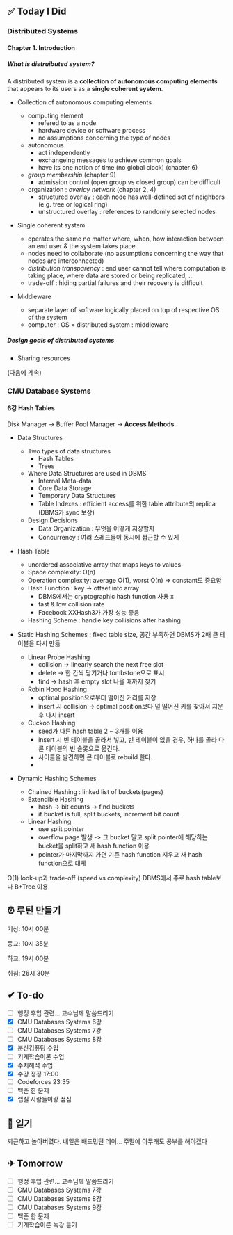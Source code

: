 ## ✅ Today I Did

### Distributed Systems

#### Chapter 1.  Introduction

##### What is distruibuted system?

A distributed system is a **collection of autonomous computing elements** that appears to its users as a **single coherent system**.

- Collection of autonomous computing elements
  - computing element
    - refered to as a node
    - hardware device or software process
    - no assumptions concerning the type of nodes
  - autonomous
    - act independently
    - exchangeing messages to achieve common goals
    - have its one notion of time (no global clock) (chapter 6)
  - _group membership_ (chapter 9)
    - admission control (open group vs closed group) can be difficult
  - organization : _overlay network_ (chapter 2, 4)
    - structured overlay : each node has well-defined set of neighbors (e.g. tree or logical ring)
    - unstructured overlay : references to randomly selected nodes

- Single coherent system
  - operates the same no matter where, when, how interaction between an end user & the system takes place
  - nodes need to collaborate (no assumptions concerning the way that nodes are interconnected)
  - _distribution transparency_ : end user cannot tell where computation is taking place, where data are stored or being replicated, ...
  - trade-off : hiding partial failures and their recovery is difficult

- Middleware
  - separate layer of software logically placed on top of respective OS of the system
  - computer : OS = distributed system : middleware
 
##### Design goals of distributed systems
  - Sharing resources

(다음에 계속)

### CMU Database Systems

#### 6강 Hash Tables

Disk Manager -> Buffer Pool Manager -> **Access Methods**

- Data Structures
  - Two types of data structures
    - Hash Tables
    - Trees
  - Where Data Structures are used in DBMS
    - Internal Meta-data
    - Core Data Storage
    - Temporary Data Structures
    - Table Indexes : efficient access를 위한 table attribute의 replica (DBMS가 sync 보장)
  - Design  Decisions
    - Data Organization : 무엇을 어떻게 저장할지
    - Concurrency : 여러 스레드들이 동시에 접근할 수 있게

- Hash Table
  - unordered associative array that maps keys to values
  - Space complexity: O(n)
  - Operation complexity: average O(1), worst O(n) => constant도 중요함
  - Hash Function : key -> offset into array
    - DBMS에서는 cryptographic hash function 사용 x
    - fast & low collision rate
    - Facebook XXHash3가 가장 성능 좋음
  - Hashing Scheme : handle key collisions after hashing

- Static Hashing Schemes : fixed table size, 공간 부족하면 DBMS가 2배 큰 테이블을 다시 만듦
  - Linear Probe Hashing
    - collision -> linearly search the next free slot
    - delete -> 한 칸씩 당기거나 tombstone으로 표시
    - find -> hash 후 empty slot 나올 때까지 찾기 
  - Robin Hood Hashing
    - optimal position으로부터 떨어진 거리를 저장
    - insert 시 collision -> optimal position보다 덜 떨어진 키를 찾아서 지운 후 다시 insert
  - Cuckoo Hashing
    - seed가 다른 hash table 2 ~ 3개를 이용
    - insert 시 빈 테이블을 골라서 넣고, 빈 테이블이 없을 경우, 하나를 골라 다른 테이블의 빈 슬롯으로 옯긴다.
    - 사이클을 발견하면 큰 테이블로 rebuild 한다.
    - 
- Dynamic Hashing Schemes
  - Chained Hashing : linked list of buckets(pages)
  - Extendible Hashing
    - hash -> bit counts -> find buckets
    - if bucket is full, split buckets, increment bit count
  - Linear Hashing
    - use split pointer
    - overflow page 발생 -> 그 bucket 말고 split pointer에 해당하는 bucket을 split하고 새 hash function 이용 
    - pointer가 마지막까지 가면 기존 hash function 지우고 새 hash function으로 대체

O(1) look-up과 trade-off (speed vs complexity)
DBMS에서 주로 hash table보다 B+Tree 이용

## ⏰ 루틴 만들기

기상: 10시 00분

등교: 10시 35분

하교: 19시 00분

취침: 26시 30분

## ✔ To-do

- [ ] 행정 후입 관련… 교수님께 말씀드리기 
- [x] CMU Databases Systems 6강
- [ ] CMU Databases Systems 7강
- [ ] CMU Databases Systems 8강
- [x] 분산컴퓨팅 수업
- [ ] 기계학습이론 수업
- [x] 수치해석 수업
- [x] 수강 정정 17:00
- [ ] Codeforces 23:35
- [ ] 백준 한 문제
- [x] 랩실 사람들이랑 점심

## 💭 일기

퇴근하고 놀아버렸다. 내일은 배드민턴 데이... 주말에 아무래도 공부를 해야겠다

## ✈ Tomorrow

- [ ] 행정 후입 관련… 교수님께 말씀드리기
- [ ] CMU Databases Systems 7강
- [ ] CMU Databases Systems 8강
- [ ] CMU Databases Systems 9강
- [ ] 백준 한 문제
- [ ] 기계학습이론 녹강 듣기
